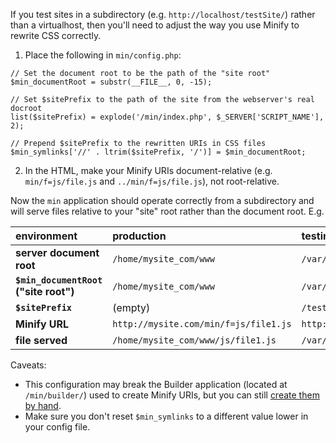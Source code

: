 If you test sites in a subdirectory (e.g. `http://localhost/testSite/`) rather than a virtualhost, then you'll need to adjust the way you use Minify to rewrite CSS correctly.

1. Place the following in `min/config.php`:
```
// Set the document root to be the path of the "site root"
$min_documentRoot = substr(__FILE__, 0, -15);

// Set $sitePrefix to the path of the site from the webserver's real docroot
list($sitePrefix) = explode('/min/index.php', $_SERVER['SCRIPT_NAME'], 2);

// Prepend $sitePrefix to the rewritten URIs in CSS files
$min_symlinks['//' . ltrim($sitePrefix, '/')] = $min_documentRoot;
```

2. In the HTML, make your Minify URIs document-relative (e.g. `min/f=js/file.js` and `../min/f=js/file.js`), not root-relative.

Now the `min` application should operate correctly from a subdirectory and will serve files relative to your "site" root rather than the document root. E.g.

| **environment** | production | testing |
|:----------------|:-----------|:--------|
| **server document root** | `/home/mysite_com/www` | `/var/www` |
| **`$min_documentRoot` ("site root")** | `/home/mysite_com/www` | `/var/www/testSite` |
| **`$sitePrefix`** | (empty)    | `/testSite` |
| **Minify URL**  | `http://mysite.com/min/f=js/file1.js` | `http://localhost/testSite/min/f=js/file1.js` |
| **file served** | `/home/mysite_com/www/js/file1.js` | `/var/www/testSite/js/file1.js` |

Caveats:
  * This configuration may break the Builder application (located at `/min/builder/`) used to create Minify URIs, but you can still [create them by hand](http://code.google.com/p/minify/source/browse/tags/release_2.1.3/min/README.txt#18).
  * Make sure you don't reset `$min_symlinks` to a different value lower in your config file.